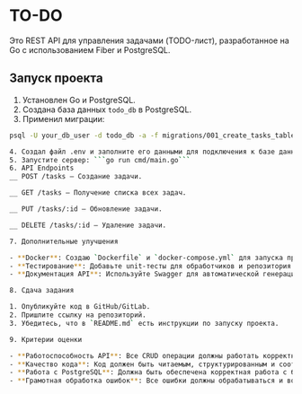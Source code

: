 # TO-DO

Это REST API для управления задачами (TODO-лист), разработанное на Go с использованием Fiber и PostgreSQL.

## Запуск проекта

1. Установлен Go и PostgreSQL.
2. Создана база данных `todo_db` в PostgreSQL.
3. Применил миграции:

```bash
psql -U your_db_user -d todo_db -a -f migrations/001_create_tasks_table.sql

4. Создал файл .env и заполните его данными для подключения к базе данных.
5. Запустите сервер: ```go run cmd/main.go```
6. API Endpoints
__ POST /tasks – Создание задачи.

__ GET /tasks – Получение списка всех задач.

__ PUT /tasks/:id – Обновление задачи.

__ DELETE /tasks/:id – Удаление задачи.

7. Дополнительные улучшения

- **Docker**: Создаю `Dockerfile` и `docker-compose.yml` для запуска приложения и базы данных в контейнерах.
- **Тестирование**: Добавьте unit-тесты для обработчиков и репозитория.
- **Документация API**: Используйте Swagger для автоматической генерации документации API.

8. Сдача задания

1. Опубликуйте код в GitHub/GitLab.
2. Пришлите ссылку на репозиторий.
3. Убедитесь, что в `README.md` есть инструкции по запуску проекта.

9. Критерии оценки

- **Работоспособность API**: Все CRUD операции должны работать корректно.
- **Качество кода**: Код должен быть читаемым, структурированным и соответствовать best practices.
- **Работа с PostgreSQL**: Должна быть обеспечена корректная работа с базой данных.
- **Грамотная обработка ошибок**: Все ошибки должны обрабатываться и возвращаться в понятном формате.